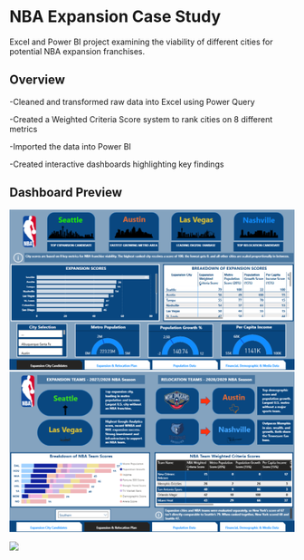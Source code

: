 # NBA Expansion Case Study

Excel and Power BI project examining the viability of different cities for potential NBA expansion franchises.

## Overview
-Cleaned and transformed raw data into Excel using Power Query

-Created a Weighted Criteria Score system to rank cities on 8 different metrics

-Imported the data into Power BI

-Created interactive dashboards highlighting key findings

## Dashboard Preview
![Expansion City Candidates Default View](https://github.com/SamKelly-bi/NBA-Expansion-Case-Study/blob/main/Screenshot/Expansion%20City%20Candidates%20Slide%20Default.png?raw=true)
![Expansion & Relocation Plan Filtered](https://github.com/SamKelly-bi/NBA-Expansion-Case-Study/blob/main/Screenshot/Expansion%20and%20Relocation%20Plan%20Slide%20Filtered.png)

<img src="[image-url](https://github.com/SamKelly-bi/NBA-Expansion-Case-Study/blob/main/Screenshot/Expansion%20City%20Candidates%20Slide%20Default.png?raw=true)" style="width:50%; height:auto;">
